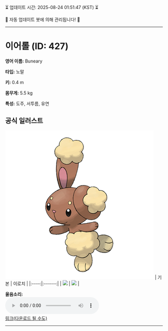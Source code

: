 
⏳ 업데이트 시간: 2025-08-24 01:51:47 (KST) ⏳

🤖 자동 업데이트 봇에 의해 관리됩니다! 🤖

---

# 이어롤 (ID: 427)
**영어 이름:** Buneary

**타입:** 노말

**키:** 0.4 m

**몸무게:** 5.5 kg

**특성:** 도주, 서투름, 유연

## 공식 일러스트
![](https://raw.githubusercontent.com/PokeAPI/sprites/master/sprites/pokemon/other/official-artwork/427.png)
| 기본 | 이로치 |
|:----:|:------:|
| <img src="http://play.pokemonshowdown.com/sprites/ani/buneary.gif" width="200"> | <img src="http://play.pokemonshowdown.com/sprites/ani-shiny/buneary.gif" width="200"> |

**울음소리:**<br><audio controls src="https://raw.githubusercontent.com/PokeAPI/cries/main/cries/pokemon/latest/427.ogg"></audio><br> [링크(다운로드 될 수도)](https://raw.githubusercontent.com/PokeAPI/cries/main/cries/pokemon/latest/427.ogg)


---
